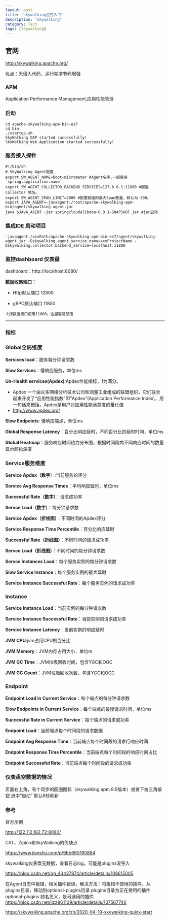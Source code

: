 ```yaml
---
layout: post
title: "skywalking监控入门"
description: "skywalking"
category: Tech
tags: [skywalking]
---
```





## 官网

http://skywalking.apache.org/

优点：无侵入代码，运行期字节码增强



### APM

Application Performance Management,应用性能管理



### 启动

```
cd apache-skywalking-apm-bin-es7
cd bin
./startup.sh
SkyWalking OAP started successfully!
SkyWalking Web Application started successfully!
```



### 服务接入探针

```
#!/bin/sh
# SkyWalking Agent配置
export SW_AGENT_NAME=boot-micrometer #Agent名字,一般使用`spring.application.name`
export SW_AGENT_COLLECTOR_BACKEND_SERVICES=127.0.0.1:11800 #配置 Collector 地址。
export SW_AGENT_SPAN_LIMIT=2000 #配置链路的最大Span数量，默认为 300。
export JAVA_AGENT=-javaagent:/root/apache-skywalking-apm-bin/agent/skywalking-agent.jar
java $JAVA_AGENT -jar springcloudalibaba-0.0.1-SNAPSHOT.jar #jar启动
```



### 集成IDE 启动项目

```
-javaagent:/xxxPath/apache-skywalking-apm-bin-es7/agent/skywalking-agent.jar -Dskywalking.agent.service_name=xxxProjectName -Dskywalking.collector.backend_service=localhost:11800
```



### 监控dashboard 仪表盘

dashboard：http://localhost:8080/

**数据收集端口：**

- Http默认端口 12800

- gRPC默认端口 11800



```
上报数据接口使用11800，这里容易配错
```



------

### 指标

### Global全局维度

**Services load**：服务每分钟请求数

**Slow Services**：慢响应服务，单位ms

**Un-Health services(Apdex)**:Apdex性能指标，1为满分。

- Apdex 一个由众多网络分析技术公司和测量工业组成的联盟组织，它们联合起来开发了“应用性能指数”即“Apdex”(Application Performance Index)，用一句话来概括，Apdex是用户对应用性能满意度的量化值
- http://www.apdex.org/

**Slow Endpoints**: 慢响应端点，单位ms

**Global Response Latency**：百分比响应延时，不同百分比的延时时间，单位ms

**Global Heatmap**：服务响应时间热力分布图，根据时间段内不同响应时间的数量显示颜色深度



### Service服务维度

**Service Apdex（数字**）:当前服务的评分 

**Service Avg Response Times**：平均响应延时，单位ms

**Successful Rate（数字）**：请求成功率

**Servce Load（数字）**：每分钟请求数

**Service Apdex（折线图）**：不同时间的Apdex评分

**Service Response Time Percentile**：百分比响应延时

**Successful Rate（折线图）**：不同时间的请求成功率

**Servce Load（折线图）**：不同时间的每分钟请求数

**Servce Instances Load**：每个服务实例的每分钟请求数

**Slow Service Instance**：每个服务实例的最大延时

**Service Instance Successful Rate**：每个服务实例的请求成功率



### Instance

**Service Instance Load**：当前实例的每分钟请求数

**Service Instance Successful Rate**：当前实例的请求成功率

**Service Instance Latency**：当前实例的响应延时

**JVM CPU**:jvm占用CPU的百分比

**JVM Memory**：JVM内存占用大小，单位m

**JVM GC Time**：JVM垃圾回收时间，包含YGC和OGC

**JVM GC Count**：JVM垃圾回收次数，包含YGC和OGC



### Endpoint

**Endpoint Load in Current Service**：每个端点的每分钟请求数

**Slow Endpoints in Current Service**：每个端点的最慢请求时间，单位ms

**Successful Rate in Current Service**：每个端点的请求成功率

**Endpoint Load**：当前端点每个时间段的请求数据

**Endpoint Avg Response Time**：当前端点每个时间段的请求行响应时间

**Endpoint Response Time Percentile**：当前端点每个时间段的响应时间占比

**Endpoint Successful Rate**：当前端点每个时间段的请求成功率

### 仪表盘空数据的情况
页面右上角，有个同步的圆圈图标（skywalking apm 8.9版本）或者下拉三角按钮
选中“自动” 默认6秒刷新


### 参考

官方示例

http://122.112.182.72:8080/



CAT、Zipkin和SkyWalking的优缺点

https://www.jianshu.com/p/9bb660190884

skywalking仪表盘无数据，查看日志log，可能是plugins没导入

https://blog.csdn.net/qq_43437874/article/details/108615005

在Agent日志中报错，相关插件错误，解决方法：将报错不使用的插件，从plugins目录，移动到optional-plugins目录
plugins目录为正在使用的插件
optional-plugins 顾名思义，是可选用的插件
https://blog.csdn.net/lizz861109/article/details/107567740

https://skywalking.apache.org/zh/2020-04-19-skywalking-quick-start
